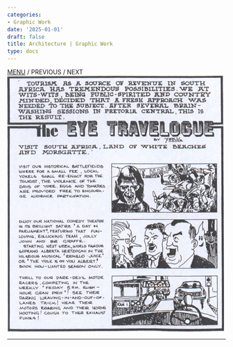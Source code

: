 ```yaml
---
categories:
- Graphic Work
date: '2025-01-01'
draft: false
title: Architecture | Graphic Work
type: docs
---
```


[MENU](graphic-work-john-burger.html) / PREVIOUS / NEXT ![07-travelogue](/images/burger-saga/07-travelogue.jpg)   
  
---